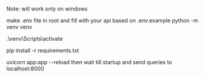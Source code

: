 Note: will work only on windows

make .env file in root and fill with your api based on .env.example
python -m venv venv

.\venv\Scripts\activate

pip install -r requirements.txt

uvicorn app:app --reload
then wait till startup and send queries to localhost:8000
